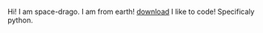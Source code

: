 Hi!
I am space-drago.
I am from earth!
[download](https://user-images.githubusercontent.com/79468662/170382132-be57cd9c-6973-4ab7-a34a-ea6de01f1f75.jpg)
I like to code!
Specificaly python.
